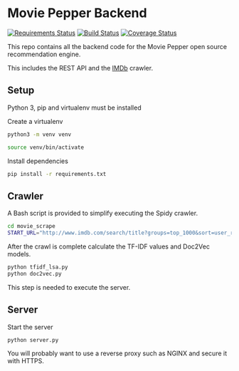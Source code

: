 # Movie Pepper Backend

[![Requirements Status](https://requires.io/github/hugo19941994/movie-pepper-back/requirements.svg?branch=master)](https://requires.io/github/hugo19941994/movie-pepper-back/requirements/?branch=master)
[![Build Status](https://travis-ci.org/hugo19941994/movie-pepper-back.svg?branch=master)](https://travis-ci.org/hugo19941994/movie-pepper-back)
[![Coverage Status](https://coveralls.io/repos/github/hugo19941994/movie-pepper-back/badge.svg?branch=master)](https://coveralls.io/github/hugo19941994/movie-pepper-back?branch=master)

This repo contains all the backend code for the Movie Pepper open source recommendation engine.

This includes the REST API and the [IMDb](www.imdb.com) crawler.

## Setup

Python 3, pip and virtualenv must be installed

Create a virtualenv

```bash
python3 -m venv venv

source venv/bin/activate
```

Install dependencies

```bash
pip install -r requirements.txt
```

## Crawler

A Bash script is provided to simplify executing the Spidy crawler.

```bash
cd movie_scrape
START_URL="http://www.imdb.com/search/title?groups=top_1000&sort=user_rating,desc&page=1&ref" ./scrap.sh
```

After the crawl is complete calculate the TF-IDF values and Doc2Vec models.

```bash
python tfidf_lsa.py
python doc2vec.py
```

This step is needed to execute the server.

## Server

Start the server

```bash
python server.py
```

You will probably want to use a reverse proxy such as NGINX and secure it with HTTPS.
